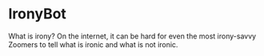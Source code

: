 # IronyBot
What is irony? On the internet, it can be hard for even the most irony-savvy Zoomers to tell what is ironic and what is not ironic. 

